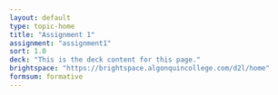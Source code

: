 ```yaml
---
layout: default
type: topic-home
title: "Assignment 1"
assignment: "assignment1"
sort: 1.0
deck: "This is the deck content for this page."
brightspace: "https://brightspace.algonquincollege.com/d2l/home"
formsum: formative
---
```

